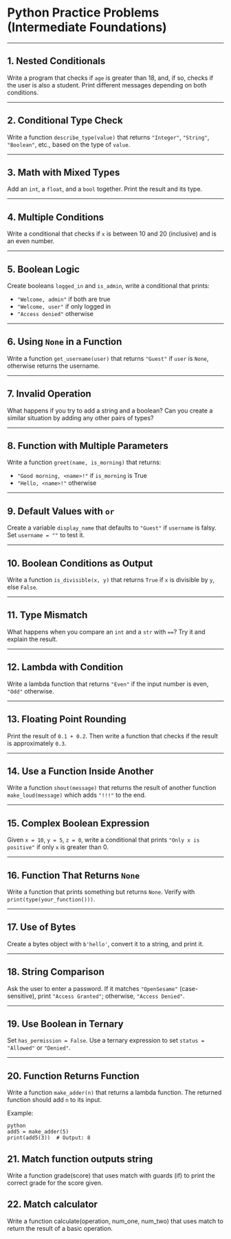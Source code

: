 # Python Practice Problems (Intermediate Foundations)

---

## 1. Nested Conditionals

Write a program that checks if `age` is greater than 18, and, if so, checks if the user is also a student. Print different messages depending on both conditions.

---

## 2. Conditional Type Check

Write a function `describe_type(value)` that returns `"Integer"`, `"String"`, `"Boolean"`, etc., based on the type of `value`.

---

## 3. Math with Mixed Types

Add an `int`, a `float`, and a `bool` together. Print the result and its type.

---

## 4. Multiple Conditions

Write a conditional that checks if `x` is between 10 and 20 (inclusive) and is an even number.

---

## 5. Boolean Logic

Create booleans `logged_in` and `is_admin`, write a conditional that prints:

- `"Welcome, admin"` if both are true
- `"Welcome, user"` if only logged in
- `"Access denied"` otherwise

---

## 6. Using `None` in a Function

Write a function `get_username(user)` that returns `"Guest"` if `user` is `None`, otherwise returns the username.

---

## 7. Invalid Operation

What happens if you try to add a string and a boolean? Can you create a similar situation by adding any other pairs of types?

---

## 8. Function with Multiple Parameters

Write a function `greet(name, is_morning)` that returns:

- `"Good morning, <name>!"` if `is_morning` is True
- `"Hello, <name>!"` otherwise

---

## 9. Default Values with `or`

Create a variable `display_name` that defaults to `"Guest"` if `username` is falsy. Set `username = ""` to test it.

---

## 10. Boolean Conditions as Output

Write a function `is_divisible(x, y)` that returns `True` if `x` is divisible by `y`, else `False`.

---

## 11. Type Mismatch

What happens when you compare an `int` and a `str` with `==`? Try it and explain the result.

---

## 12. Lambda with Condition

Write a lambda function that returns `"Even"` if the input number is even, `"Odd"` otherwise.

---

## 13. Floating Point Rounding

Print the result of `0.1 + 0.2`. Then write a function that checks if the result is approximately `0.3`.

---

## 14. Use a Function Inside Another

Write a function `shout(message)` that returns the result of another function `make_loud(message)` which adds `"!!!"` to the end.

---

## 15. Complex Boolean Expression

Given `x = 10`, `y = 5`, `z = 0`, write a conditional that prints `"Only x is positive"` if only `x` is greater than 0.

---

## 16. Function That Returns `None`

Write a function that prints something but returns `None`. Verify with `print(type(your_function()))`.

---

## 17. Use of Bytes

Create a bytes object with `b'hello'`, convert it to a string, and print it.

---

## 18. String Comparison

Ask the user to enter a password. If it matches `"OpenSesame"` (case-sensitive), print `"Access Granted"`; otherwise, `"Access Denied"`.

---

## 19. Use Boolean in Ternary

Set `has_permission = False`. Use a ternary expression to set `status = "Allowed"` or `"Denied"`.

---

## 20. Function Returns Function

Write a function `make_adder(n)` that returns a lambda function. The returned function should add `n` to its input.

Example:

```
python
add5 = make_adder(5)
print(add5(3))  # Output: 8
```

## 21. Match function outputs string

Write a function grade(score) that uses match with guards (if) to print the correct grade for the score given.


## 22. Match calculator

Write a function calculate(operation, num_one, num_two) that uses match to return the result of a basic operation.